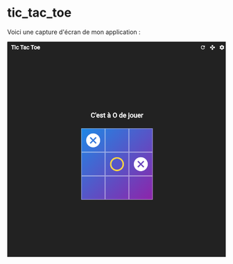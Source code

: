 # tic_tac_toe

Voici une capture d'écran de mon application :

![Image de l'application](assets/images/game.png)
